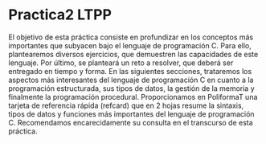 # Practica2 LTPP
 El objetivo de esta práctica consiste en profundizar en los conceptos más importantes que subyacen bajo el lenguaje de programación C. Para ello, plantearemos diversos ejercicios, que demuestren  las capacidades de este lenguaje. Por último, se planteará un reto a resolver, que deberá ser entregado en tiempo y forma. En las siguientes secciones, trataremos los aspectos más interesantes del lenguaje de programación C en cuanto a la programación estructurada, sus tipos de datos, la gestión de la memoria y finalmente la programación procedural. Proporcionamos en PoliformaT una tarjeta de referencia rápida (refcard) que en 2 hojas resume la sintaxis, tipos de datos y funciones más importantes del lenguaje de programación C. Recomendamos encarecidamente su consulta en el transcurso de esta práctica.
